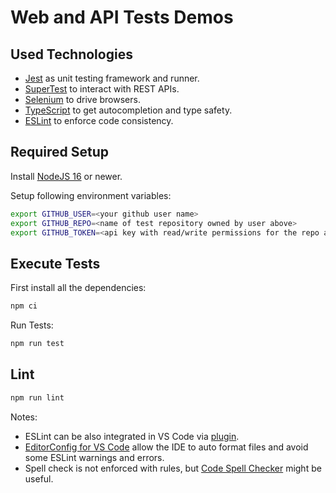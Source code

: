 # Web and API Tests Demos

## Used Technologies

- [Jest](https://jestjs.io/) as unit testing framework and runner.
- [SuperTest](https://www.npmjs.com/package/supertest) to interact with REST APIs.
- [Selenium](https://www.npmjs.com/package/selenium-webdriver) to drive browsers.
- [TypeScript](https://www.typescriptlang.org/) to get autocompletion and type safety.
- [ESLint](https://github.com/eslint/eslint) to enforce code consistency.

## Required Setup

Install [NodeJS 16](https://nodejs.org/dist/v16.19.0/) or newer.

Setup following environment variables:

```bash
export GITHUB_USER=<your github user name>
export GITHUB_REPO=<name of test repository owned by user above>
export GITHUB_TOKEN=<api key with read/write permissions for the repo above>
```

## Execute Tests

First install all the dependencies:

```bash
npm ci
```

Run Tests:

```bash
npm run test
```

## Lint

```bash
npm run lint
```

Notes:

- ESLint can be also integrated in VS Code via [plugin](https://marketplace.visualstudio.com/items?itemName=dbaeumer.vscode-eslint).
- [EditorConfig for VS Code](https://marketplace.visualstudio.com/items?itemName=EditorConfig.EditorConfig) allow the IDE to auto format files and avoid some ESLint warnings and errors.
- Spell check is not enforced with rules, but [Code Spell Checker](https://marketplace.visualstudio.com/items?itemName=streetsidesoftware.code-spell-checker) might be useful.
